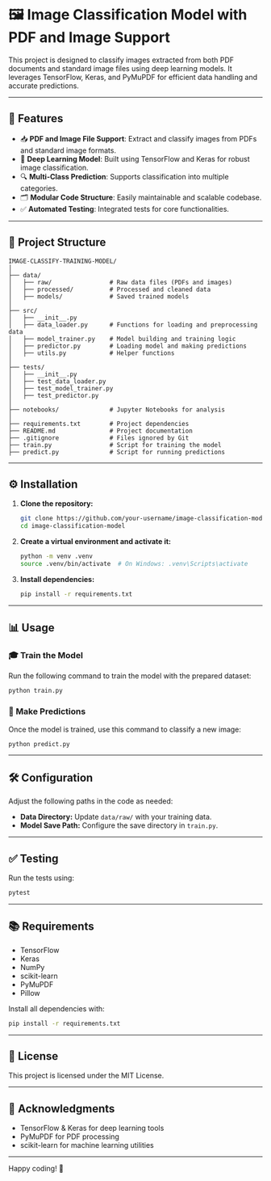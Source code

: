 # 🖼️ Image Classification Model with PDF and Image Support

This project is designed to classify images extracted from both PDF documents and standard image files using deep learning models. It leverages TensorFlow, Keras, and PyMuPDF for efficient data handling and accurate predictions.

---

## 🚀 Features

- 📥 **PDF and Image File Support**: Extract and classify images from PDFs and standard image formats.
- 🤖 **Deep Learning Model**: Built using TensorFlow and Keras for robust image classification.
- 🔍 **Multi-Class Prediction**: Supports classification into multiple categories.
- 🗂️ **Modular Code Structure**: Easily maintainable and scalable codebase.
- ✅ **Automated Testing**: Integrated tests for core functionalities.

---

## 📂 Project Structure

```
IMAGE-CLASSIFY-TRAINING-MODEL/
│
├── data/
│   ├── raw/                # Raw data files (PDFs and images)
│   ├── processed/          # Processed and cleaned data
│   ├── models/             # Saved trained models
│
├── src/
│   ├── __init__.py
│   ├── data_loader.py      # Functions for loading and preprocessing data
│   ├── model_trainer.py    # Model building and training logic
│   ├── predictor.py        # Loading model and making predictions
│   ├── utils.py            # Helper functions
│
├── tests/
│   ├── __init__.py
│   ├── test_data_loader.py
│   ├── test_model_trainer.py
│   ├── test_predictor.py
│
├── notebooks/              # Jupyter Notebooks for analysis
│
├── requirements.txt        # Project dependencies
├── README.md               # Project documentation
├── .gitignore              # Files ignored by Git
├── train.py                # Script for training the model
├── predict.py              # Script for running predictions
```

---

## ⚙️ Installation

1. **Clone the repository:**
   ```bash
   git clone https://github.com/your-username/image-classification-model.git
   cd image-classification-model
   ```

2. **Create a virtual environment and activate it:**
   ```bash
   python -m venv .venv
   source .venv/bin/activate  # On Windows: .venv\Scripts\activate
   ```

3. **Install dependencies:**
   ```bash
   pip install -r requirements.txt
   ```

---

## 📊 Usage

### 🎓 Train the Model

Run the following command to train the model with the prepared dataset:

```bash
python train.py
```

### 🔮 Make Predictions

Once the model is trained, use this command to classify a new image:

```bash
python predict.py
```

---

## 🛠️ Configuration

Adjust the following paths in the code as needed:

- **Data Directory:** Update `data/raw/` with your training data.
- **Model Save Path:** Configure the save directory in `train.py`.

---

## ✅ Testing

Run the tests using:

```bash
pytest
```

---

## 📚 Requirements

- TensorFlow
- Keras
- NumPy
- scikit-learn
- PyMuPDF
- Pillow

Install all dependencies with:

```bash
pip install -r requirements.txt
```

---

## 📄 License

This project is licensed under the MIT License.

---

## 🙌 Acknowledgments

- TensorFlow & Keras for deep learning tools
- PyMuPDF for PDF processing
- scikit-learn for machine learning utilities

---

Happy coding! 🚀

